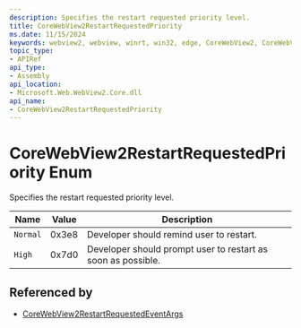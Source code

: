```yaml
---
description: Specifies the restart requested priority level.
title: CoreWebView2RestartRequestedPriority
ms.date: 11/15/2024
keywords: webview2, webview, winrt, win32, edge, CoreWebView2, CoreWebView2Controller, browser control, edge html, CoreWebView2RestartRequestedPriority
topic_type:
- APIRef
api_type:
- Assembly
api_location:
- Microsoft.Web.WebView2.Core.dll
api_name:
- CoreWebView2RestartRequestedPriority
---
```


# CoreWebView2RestartRequestedPriority Enum

Specifies the restart requested priority level.

| Name |  Value | Description |
|--|--|--|
|`Normal` | 0x3e8  |  Developer should remind user to restart.|
|`High` | 0x7d0  |  Developer should prompt user to restart as soon as possible.|


## Referenced by

- [CoreWebView2RestartRequestedEventArgs](corewebview2restartrequestedeventargs.md)
